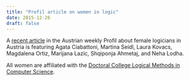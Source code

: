 ```yaml
---
title: "Profil article on women in logic"
date: 2015-12-26
draft: false
---
```

<p>A <a href="http://www.profil.at/wissenschaft/zahlenzauber-ada-lovelace-nachfolgerinnen-6115618">recent article</a> in the Austrian weekly Profil about female logicians in Austria is featuring Agata Ciabattoni, Martina Seidl, Laura Kovacs, Magdalena Ortiz, Marijana Lazic, Shqiponja Ahmetaj, and Neha Lodha.</p>
<p>All women are affiliated with the <a href="http://logic-cs.at/phd/">Doctoral College Logical Methods in Computer Science</a>.</p>
<p> </p>
<div class="fix"><!----></div>
